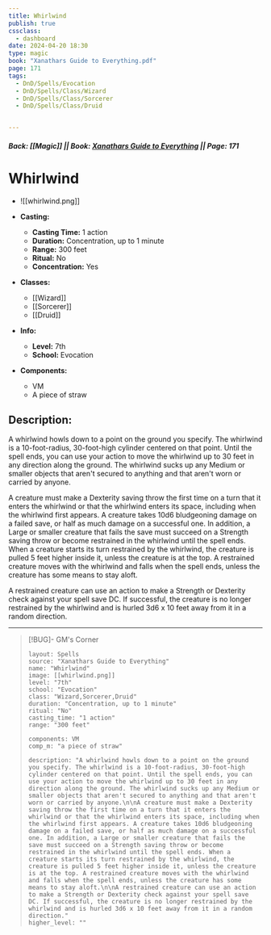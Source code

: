 ```yaml
---
title: Whirlwind
publish: true
cssclass:
  - dashboard
date: 2024-04-20 18:30
type: magic
book: "Xanathars Guide to Everything.pdf"
page: 171
tags:
  - DnD/Spells/Evocation
  - DnD/Spells/Class/Wizard
  - DnD/Spells/Class/Sorcerer
  - DnD/Spells/Class/Druid


---
```


##### Back: [[Magic]] || Book: [Xanathars Guide to Everything](https://drive.google.com/drive/folders/1O5bhpYizcIT5xxAoLOuzCRht_PVS7VSG?usp=sharing) || Page: 171

# Whirlwind
- ![[whirlwind.png]]
- **Casting:**
    - **Casting Time:** 1 action
    - **Duration:** Concentration, up to 1 minute
    - **Range:** 300 feet
    - **Ritual:** No
    - **Concentration:** Yes
- **Classes:**
    - [[Wizard]]
    - [[Sorcerer]]
    - [[Druid]]

- **Info:**
    - **Level:** 7th
    - **School:** Evocation
- **Components:**
    - VM
    - A piece of straw

## Description:
A whirlwind howls down to a point on the ground you specify. The whirlwind is a 10-foot-radius, 30-foot-high cylinder centered on that point. Until the spell ends, you can use your action to move the whirlwind up to 30 feet in any direction along the ground. The whirlwind sucks up any Medium or smaller objects that aren't secured to anything and that aren't worn or carried by anyone.

A creature must make a Dexterity saving throw the first time on a turn that it enters the whirlwind or that the whirlwind enters its space, including when the whirlwind first appears. A creature takes 10d6 bludgeoning damage on a failed save, or half as much damage on a successful one. In addition, a Large or smaller creature that fails the save must succeed on a Strength saving throw or become restrained in the whirlwind until the spell ends. When a creature starts its turn restrained by the whirlwind, the creature is pulled 5 feet higher inside it, unless the creature is at the top. A restrained creature moves with the whirlwind and falls when the spell ends, unless the creature has some means to stay aloft.

A restrained creature can use an action to make a Strength or Dexterity check against your spell save DC. If successful, the creature is no longer restrained by the whirlwind and is hurled 3d6 x 10 feet away from it in a random direction.



---

> [!BUG]- GM's Corner
>
> ```statblock
> layout: Spells
> source: "Xanathars Guide to Everything"
> name: "Whirlwind"
> image: [[whirlwind.png]]
> level: "7th"
> school: "Evocation"
> class: "Wizard,Sorcerer,Druid"
> duration: "Concentration, up to 1 minute"
> ritual: "No"
> casting_time: "1 action"
> range: "300 feet"
>
> components: VM
> comp_m: "a piece of straw"
>
> description: "A whirlwind howls down to a point on the ground you specify. The whirlwind is a 10-foot-radius, 30-foot-high cylinder centered on that point. Until the spell ends, you can use your action to move the whirlwind up to 30 feet in any direction along the ground. The whirlwind sucks up any Medium or smaller objects that aren't secured to anything and that aren't worn or carried by anyone.\n\nA creature must make a Dexterity saving throw the first time on a turn that it enters the whirlwind or that the whirlwind enters its space, including when the whirlwind first appears. A creature takes 10d6 bludgeoning damage on a failed save, or half as much damage on a successful one. In addition, a Large or smaller creature that fails the save must succeed on a Strength saving throw or become restrained in the whirlwind until the spell ends. When a creature starts its turn restrained by the whirlwind, the creature is pulled 5 feet higher inside it, unless the creature is at the top. A restrained creature moves with the whirlwind and falls when the spell ends, unless the creature has some means to stay aloft.\n\nA restrained creature can use an action to make a Strength or Dexterity check against your spell save DC. If successful, the creature is no longer restrained by the whirlwind and is hurled 3d6 x 10 feet away from it in a random direction."
> higher_level: ""
> ```
